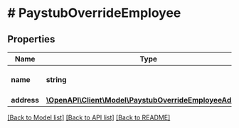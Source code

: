 # # PaystubOverrideEmployee

## Properties

Name | Type | Description | Notes
------------ | ------------- | ------------- | -------------
**name** | **string** | The name of the employee. | [optional]
**address** | [**\OpenAPI\Client\Model\PaystubOverrideEmployeeAddress**](PaystubOverrideEmployeeAddress.md) |  | [optional]

[[Back to Model list]](../../README.md#models) [[Back to API list]](../../README.md#endpoints) [[Back to README]](../../README.md)
